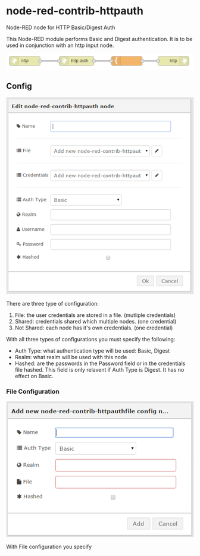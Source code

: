 # node-red-contrib-httpauth
Node-RED node for HTTP Basic/Digest Auth

This Node-RED module performs Basic and Digest authentication.
It is to be used in conjunction with an http input node.

![flow.png](images/flow.png)

## Config ##

![flow.png](images/config.png)

There are three type of configuration:

 1. File: the user credentials are stored in a file. (mutliple credentials)
 2. Shared: credentials shared which multiple nodes. (one credential)
 3. Not Shared: each node has it's own credentials. (one credential)

With all three types of configurations you must specify the following:

 - Auth Type: what authentication type will be used: Basic, Digest
 - Realm: what realm will be used with this node
 - Hashed: are the passwords in the Password field or in the credentials file hashed.
     This field is only relavent if Auth Type is Digest. It has no effect on Basic.

### File Configuration ###

![file.png](images/file.png)

With File configuration you specify 
